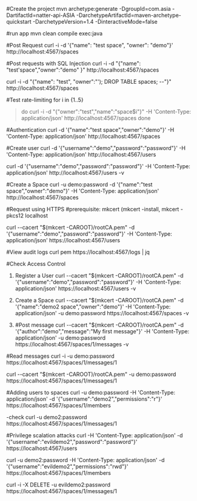 
#Create the project
mvn archetype:generate -DgroupId=com.asia -DartifactId=natter-api-ASIA -DarchetypeArtifactId=maven-archetype-quickstart -DarchetypeVersion=1.4 -DinteractiveMode=false

#run app
mvn clean compile exec:java

#Post Request
curl -i -d '{"name": "test space", "owner": "demo"}' http://localhost:4567/spaces

#Post requests with SQL Injection
curl -i -d "{\"name\": \"test'space\",\"owner\":\"demo\" }" http://localhost:4567/spaces

curl -i -d "{\"name\": \"test\", \"owner\":\"'); DROP TABLE spaces; --\"}" http://localhost:4567/spaces 

#Test rate-limiting
for i in {1..5}
> do
curl -i -d "{\"owner\":\"test\",\"name\":\"space$i\"}" -H 'Content-Type: application/json' http://localhost:4567/spaces
> done

#Authentication
curl -d '{"name":"test space","owner":"demo"}' -H 'Content-Type: application/json' http://localhost:4567/spaces

#Create user
curl -d '{"username":"demo","password":"password"}' -H 'Content-Type: application/json' http://localhost:4567/users

curl -d '{"username":"demo","password":"password"}' -H 'Content-Type: application/json' http://localhost:4567/users -v

#Create a Space
curl -u demo:password -d '{"name":"test space","owner":"demo"}' -H 'Content-Type: application/json' http://localhost:4567/spaces


#Request using HTTPS
#prerequisite: mkcert (mkcert -install, mkcert -pkcs12 localhost

curl --cacert "$(mkcert -CAROOT)/rootCA.pem" -d '{"username":"demo","password":"password"}' -H 'Content-Type: application/json' https://localhost:4567/users

#View audit logs
curl pem https://localhost:4567/logs | jq

#Check Access Control
1. Register a User
curl --cacert "$(mkcert -CAROOT)/rootCA.pem" -d '{"username":"demo","password":"password"}' -H 'Content-Type: application/json' https://localhost:4567/users -v

2. Create a Space
curl --cacert "$(mkcert -CAROOT)/rootCA.pem" -d '{"name":"demo2 space","owner":"demo"}' -H 'Content-Type: application/json' -u demo:password https://localhost:4567/spaces -v

3. #Post message
curl --cacert "$(mkcert -CAROOT)/rootCA.pem" -d '{"author":"demo","message":"My first message"}' -H 'Content-Type: application/json' -u demo:password https://localhost:4567/spaces/1/messages -v

#Read messages
curl -i -u demo:password https://localhost:4567/spaces/1/messages/1

curl --cacert "$(mkcert -CAROOT)/rootCA.pem" -u demo:password https://localhost:4567/spaces/1/messages/1

#Adding users to spaces
curl -u demo:password -H 'Content-Type: application/json' -d '{"username":"demo2","permissions":"r"}' https://localhost:4567/spaces/1/members

-check
curl -u demo2:password https://localhost:4567/spaces/1/messages/1


#Privilege scalation attacks
curl  -H 'Content-Type: application/json' -d '{"username":"evildemo2","password":"password"}' https://localhost:4567/users

curl -u demo2:password -H 'Content-Type: application/json' -d '{"username":"evildemo2","permissions":"rwd"}' https://localhost:4567/spaces/1/members

curl -i -X DELETE -u evildemo2:password https://localhost:4567/spaces/1/messages/1






